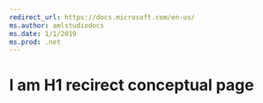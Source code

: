 ```yaml
---
redirect_url: https://docs.microsoft.com/en-us/
ms.author: amlstudiodocs
ms.date: 1/1/2019
ms.prod: .net
---
```


# I am H1 recirect conceptual page